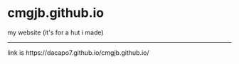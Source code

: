 # cmgjb.github.io
my website (it's for a hut i made)
<hr>
link is https://dacapo7.github.io/cmgjb.github.io/

